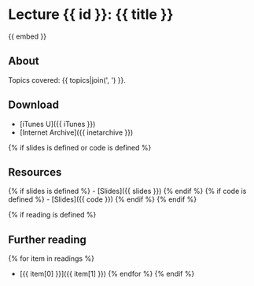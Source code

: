 # Lecture {{ id }}: {{ title }}

{{ embed }}

## About
Topics covered: {{ topics|join(', ') }}.

## Download

- [iTunes U]({{ iTunes }})
- [Internet Archive]({{ inetarchive }})

{% if slides is defined or code is defined %}
## Resources
{% if slides is defined %} - [Slides]({{ slides }}) {% endif %}
{% if code is defined %} - [Slides]({{ code }}) {% endif %}
{% endif %}

{% if reading is defined %}
## Further reading
{% for item in readings %}
- [{{ item[0] }}]({{ item[1] }})
{% endfor %}
{% endif %}
